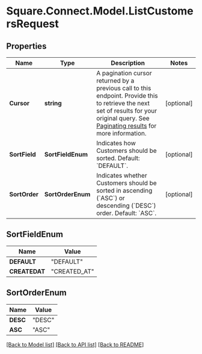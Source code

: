 # Square.Connect.Model.ListCustomersRequest
## Properties

Name | Type | Description | Notes
------------ | ------------- | ------------- | -------------
**Cursor** | **string** | A pagination cursor returned by a previous call to this endpoint. Provide this to retrieve the next set of results for your original query.  See [Paginating results](#paginatingresults) for more information. | [optional] 
**SortField** | **SortFieldEnum** | Indicates how Customers should be sorted. Default: &#x60;DEFAULT&#x60;. | [optional] 
**SortOrder** | **SortOrderEnum** | Indicates whether Customers should be sorted in ascending (&#x60;ASC&#x60;) or descending (&#x60;DESC&#x60;) order. Default: &#x60;ASC&#x60;. | [optional] 


## SortFieldEnum

Name | Value
------------ | -------------
**DEFAULT** | "DEFAULT"
**CREATEDAT** | "CREATED_AT"


## SortOrderEnum

Name | Value
------------ | -------------
**DESC** | "DESC"
**ASC** | "ASC"



[[Back to Model list]](../README.md#documentation-for-models) [[Back to API list]](../README.md#documentation-for-api-endpoints) [[Back to README]](../README.md)

